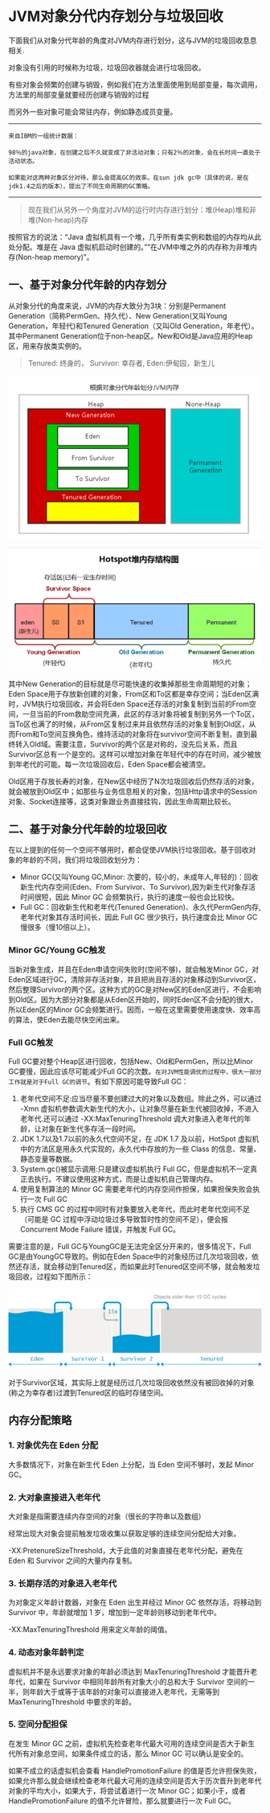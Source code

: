 # JVM对象分代内存划分与垃圾回收

下面我们从对象分代年龄的角度对JVM内存进行划分，这与JVM的垃圾回收息息相关.

对象没有引用的时候称为垃圾，垃圾回收器就会进行垃圾回收。

有些对象会频繁的创建与销毁，例如我们在方法里面使用到局部变量，每次调用，方法里的局部变量就要经历创建与销毁的过程

而另外一些对象可能会常驻内存，例如静态成员变量。

---

    来自IBM的一组统计数据：
    
    98％的java对象，在创建之后不久就变成了非活动对象；只有2％的对象，会在长时间一直处于活动状态。
    
    如果能对这两种对象区分对待，那么会提高GC的效率。在sun jdk gc中（具体的说，是在jdk1.4之后的版本），提出了不同生命周期的GC策略。

---

>现在我们从另外一个角度对JVM的运行时内存进行划分：堆(Heap)堆和非堆(Non-heap)内存

 按照官方的说法：“Java 虚拟机具有一个堆，几乎所有类实例和数组的内存均从此处分配。堆是在 Java 虚拟机启动时创建的。”“在JVM中堆之外的内存称为非堆内存(Non-heap memory)”。

## 一、基于对象分代年龄的内存划分

从对象分代的角度来说，JVM的内存大致分为3块：分别是Permanent Generation（简称PermGen、持久代）、New Generation(又叫Young Generation，年轻代)和Tenured Generation（又叫Old Generation，年老代）。其中Permanent Generation位于non-heap区。New和Old是Java应用的Heap区，用来存放类实例的。

>Tenured: 终身的， Survivor: 幸存者, Eden:伊甸园，新生儿

![](pics/根据对象分代年龄划分JVM内存.png)

![](pics/Hotspot堆内存结构图.png)

其中New Generation的目标就是尽可能快速的收集掉那些生命周期短的对象；Eden Space用于存放新创建的对象，From区和To区都是幸存空间；当Eden区满时，JVM执行垃圾回收，并会将Eden Space还存活的对象复制到当前的From空间，一旦当前的From救助空间充满，此区的存活对象将被复制到另外一个To区，当To区也满了的时候，从From区复制过来并且依然存活的对象复制到Old区，从而From和To空间互换角色，维持活动的对象将在survivor空间不断复制，直到最终转入Old域。需要注意，Survivor的两个区是对称的，没先后关系，而且Survivor区总有一个是空的。这样可以增加对象在年轻代中的存在时间，减少被放到年老代的可能。每一次垃圾回收后，Eden Space都会被清空。

Old区用于存放长寿的对象，在New区中经历了N次垃圾回收后仍然存活的对象，就会被放到Old区中；如那些与业务信息相关的对象，包括Http请求中的Session对象、Socket连接等，这类对象跟业务直接挂钩，因此生命周期比较长。

## 二、基于对象分代年龄的垃圾回收

在以上提到的任何一个空间不够用时，都会促使JVM执行垃圾回收。基于回收对象的年龄的不同，我们将垃圾回收划分为：

- Minor GC(又叫Young GC,Minor: 次要的，较小的，未成年人,年轻的)：回收新生代内存空间(Eden、From Survivor、To Survivor),因为新生代对象存活时间很短，因此 Minor GC 会频繁执行，执行的速度一般也会比较快。
- Full GC：回收新生代和老年代(Tenured Generation)、永久代PermGen内存,老年代对象其存活时间长，因此 Full GC 很少执行，执行速度会比 Minor GC 慢很多（慢10倍以上）。

### Minor GC/Young GC触发

当新对象生成，并且在Eden申请空间失败时(空间不够)，就会触发Minor GC，对Eden区域进行GC，清除非存活对象，并且把尚且存活的对象移动到Survivor区，然后整理Survivor的两个区。这种方式的GC是对New区的Eden区进行，不会影响到Old区。因为大部分对象都是从Eden区开始的，同时Eden区不会分配的很大，所以Eden区的Minor GC会频繁进行。因而，一般在这里需要使用速度快、效率高的算法，使Eden去能尽快空闲出来。

### Full GC触发

Full GC要对整个Heap区进行回收，包括New、Old和PermGen，所以比Minor GC要慢，因此应该尽可能减少Full GC的次数。`在对JVM性能调优的过程中，很大一部分工作就是对于Full GC的调节`。有如下原因可能导致Full GC：

1. 老年代空间不足:应当尽量不要创建过大的对象以及数组。除此之外，可以通过 -Xmn 虚拟机参数调大新生代的大小，让对象尽量在新生代被回收掉，不进入老年代.还可以通过 -XX:MaxTenuringThreshold 调大对象进入老年代的年龄，让对象在新生代多存活一段时间。
2. JDK 1.7以及1.7以前的永久代空间不足，在 JDK 1.7 及以前，HotSpot 虚拟机中的方法区是用永久代实现的，永久代中存放的为一些 Class 的信息、常量、静态变量等数据。
3. System.gc()被显示调用:只是建议虚拟机执行 Full GC，但是虚拟机不一定真正去执行。不建议使用这种方式，而是让虚拟机自己管理内存。
4. 使用复制算法的 Minor GC 需要老年代的内存空间作担保，如果担保失败会执行一次 Full GC
5. 执行 CMS GC 的过程中同时有对象要放入老年代，而此时老年代空间不足（可能是 GC 过程中浮动垃圾过多导致暂时性的空间不足），便会报 Concurrent Mode Failure 错误，并触发 Full GC。

需要注意的是，Full GC与YoungGC是无法完全区分开来的，很多情况下，Full GC是由YoungGC导致的。例如在Eden Space中的对象经历过几次垃圾回收，依然还存活，就会移动到Tenured区，而如果此时Tenured区空间不够，就会触发垃圾回收，过程如下图所示：

![](pics/minor-gc-major-gc-full-gc.jpg)

对于Survivor区域，其实际上就是经历过几次垃圾回收依然没有被回收掉的对象(称之为幸存者)过渡到Tenured区的临时存储空间。

## 内存分配策略

### 1. 对象优先在 Eden 分配

大多数情况下，对象在新生代 Eden 上分配，当 Eden 空间不够时，发起 Minor GC。

### 2. 大对象直接进入老年代

大对象是指需要连续内存空间的对象（很长的字符串以及数组）

经常出现大对象会提前触发垃圾收集以获取足够的连续空间分配给大对象。

-XX:PretenureSizeThreshold，大于此值的对象直接在老年代分配，避免在 Eden 和 Survivor 之间的大量内存复制。

### 3. 长期存活的对象进入老年代

为对象定义年龄计数器，对象在 Eden 出生并经过 Minor GC 依然存活，将移动到 Survivor 中，年龄就增加 1 岁，增加到一定年龄则移动到老年代中。

-XX:MaxTenuringThreshold 用来定义年龄的阈值。

### 4. 动态对象年龄判定

虚拟机并不是永远要求对象的年龄必须达到 MaxTenuringThreshold 才能晋升老年代，如果在 Survivor 中相同年龄所有对象大小的总和大于 Survivor 空间的一半，则年龄大于或等于该年龄的对象可以直接进入老年代，无需等到 MaxTenuringThreshold 中要求的年龄。

### 5. 空间分配担保

在发生 Minor GC 之前，虚拟机先检查老年代最大可用的连续空间是否大于新生代所有对象总空间，如果条件成立的话，那么 Minor GC 可以确认是安全的。

如果不成立的话虚拟机会查看 HandlePromotionFailure 的值是否允许担保失败，如果允许那么就会继续检查老年代最大可用的连续空间是否大于历次晋升到老年代对象的平均大小，如果大于，将尝试着进行一次 Minor GC；如果小于，或者 HandlePromotionFailure 的值不允许冒险，那么就要进行一次 Full GC。